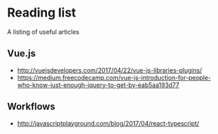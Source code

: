 # Reading list
A listing of useful articles

## Vue.js
* http://vuejsdevelopers.com/2017/04/22/vue-js-libraries-plugins/
* https://medium.freecodecamp.com/vue-js-introduction-for-people-who-know-just-enough-jquery-to-get-by-eab5aa193d77

## Workflows
* http://javascriptplayground.com/blog/2017/04/react-typescript/
